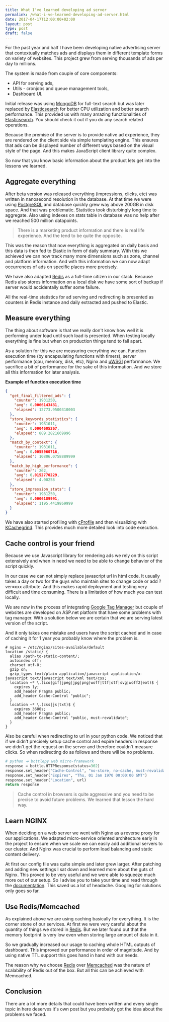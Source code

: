 ```yaml
---
title: What I've learned developing ad server
permalink: /what-i-ve-learned-developing-ad-server.html
date: 2017-04-17T12:00:00+02:00
layout: post
type: post
draft: false
---
```


For the past year and half I have been developing native advertising server that
contextually matches ads and displays them in different template forms on
variety of websites. This project grew from serving thousands of ads per day to
millions.

The system is made from couple of core components:

- API for serving ads,
- Utils - cronjobs and queue management tools,
- Dashboard UI.

Initial release was using [MongoDB](https://www.mongodb.com/) for full-text
search but was later replaced by [Elasticsearch](https://www.elastic.co/) for
better CPU utilization and better search performance. This provided us with many
amazing functionalities of [Elasticsearch](https://www.elastic.co/).  You should
check it out if you do any search related operations.

Because the premise of the server is to provide native ad experience, they are
rendered on the client side via simple templating engine. This ensures that ads
can be displayed number of different ways based on the visual style of the
page. And this makes JavaScript client library quite complex.

So now that you know basic information about the product lets get into the
lessons we learned.

## Aggregate everything

After beta version was released everything (impressions, clicks, etc) was
written in nanosecond resolution in the database. At that time we were using
[PostgreSQL](https://www.postgresql.org/) and database quickly grew way above
200GB in disk space. And that was problematic. Statistics took disturbingly long
time to aggregate. Also using indexes on stats table in database was no help
after we reached 500 million datapoints.

> There is a marketing product information and there is real life experience.
And the tend to be quite the opposite.

This was the reason that now everything is aggregated on daily basis and this
data is then fed to Elastic in form of daily summary. With this we achieved we
can now track many more dimensions such as zone, channel and platform
information.  And with this information we can now adapt occurrences of ads on
specific places more precisely.

We have also adapted [Redis](https://redis.io/) as a full-time citizen in our
stack. Because Redis also stores information on a local disk we have some sort
of backup if server would accidentally suffer some failure.

All the real-time statistics for ad serving and redirecting is presented as
counters in Redis instance and daily extracted and pushed to Elastic.

## Measure everything

The thing about software is that we really don't know how well it is performing
under load until such load is presented. When testing locally everything is fine
but when on production things tend to fall apart.

As a solution for this we are measuring everything we can. Function execution
time (by encapsulating functions with timers), server performance (cpu, memory,
disk, etc), Nginx and [uWSGI](https://uwsgi-docs.readthedocs.io/) performance.
We sacrifice a bit of performance for the sake of this information. And we store
all this information for later analysis.

**Example of function execution time**

```json
{
  "get_final_filtered_ads": {
    "counter": 1931250,
    "avg": 0.0066143431,
    "elapsed": 12773.9500310003
  },
  "store_keywords_statistics": {
    "counter": 1931011,
    "avg": 0.0004605267,
    "elapsed": 889.2821669996
  },
  "match_by_context": {
    "counter": 1931011,
    "avg": 0.0055960716,
    "elapsed": 10806.0758889999
  },
  "match_by_high_performance": {
    "counter": 262,
    "avg": 0.0152770229,
    "elapsed": 4.00258
  },
  "store_impression_stats": {
    "counter": 1931250,
    "avg": 0.0006189991,
    "elapsed": 1195.4419869999
  }
}
```

We have also started profiling with [cProfile](https://pymotw.com/2/profile/)
and then visualizing with [KCachegrind](http://kcachegrind.sourceforge.net/).
This provides much more detailed look into code execution.

## Cache control is your friend

Because we use Javascript library for rendering ads we rely on this script
extensively and when in need we need to be able to change behavior of the script
quickly.

In our case we can not simply replace javascript url in html code. It usually
takes a day or two for the guys who maintain sites to change code or add
?ver=xxx attribute. And this makes rapid deployment and testing very difficult
and time consuming. There is a limitation of how much you can test locally.

We are now in the process of integrating [Google Tag
Manager](https://www.google.com/analytics/tag-manager/) but couple of websites
are developed on ASP.net platform that have some problems with tag manager. With
a solution below we are certain that we are serving latest version of the
script.

And it only takes one mistake and users have the script cached and in case of
caching it for 1 year you probably know where the problem is.

```nginx
# nginx ➜ /etc/nginx/sites-available/default
location /static/ {
  alias /path-to-static-content/;
  autoindex off;
  charset utf-8;
  gzip on;
  gzip_types text/plain application/javascript application/x-javascript text/javascript text/xml text/css;
  location ~* \.(ico|gif|jpeg|jpg|png|woff|ttf|otf|svg|woff2|eot)$ {
    expires 1y;
    add_header Pragma public;
    add_header Cache-Control "public";
  }
  location ~* \.(css|js|txt)$ {
    expires 3600s;
    add_header Pragma public;
    add_header Cache-Control "public, must-revalidate";
  }
}
```

Also be careful when redirecting to url in your python code. We noticed that if
we didn't precisely setup cache control and expire headers in response we didn't
get the request on the server and therefore couldn't measure clicks.  So when
redirecting do as follows and there will be no problems.

```python
# python ➜ bottlepy web micro-framework
response = bottle.HTTPResponse(status=302)
response.set_header("Cache-Control", "no-store, no-cache, must-revalidate")
response.set_header("Expires", "Thu, 01 Jan 1970 00:00:00 GMT")
response.set_header("Location", url)
return response
```

> Cache control in browsers is quite aggressive and you need to be precise to
avoid future problems. We learned that lesson the hard way.

## Learn NGINX

When deciding on a web server we went with Nginx as a reverse proxy for our
applications. We adapted micro-service oriented architecture early in the
project to ensure when we scale we can easily add additional servers to our
cluster. And Nginx was crucial to perform load balancing and static content
delivery.

At first our config file was quite simple and later grew larger. After patching
and adding new settings I sat down and learned more about the guts of Nginx.
This proved to be very useful and we were able to squeeze much more out of our
setup. So I advise you to take your time and read through the
[documentation](https://nginx.org/en/docs/). This saved us a lot of headache.
Googling for solutions only goes so far.

## Use Redis/Memcached

As explained above we are using caching basically for everything. It is the
corner stone of our services. At first we were very careful about the quantity
of things we stored in [Redis](https://redis.io/). But we later found out that
the memory footprint is very low even when storing large amount of data in it.

So we gradually increased our usage to caching whole HTML outputs of dashboard.
This improved our performance in order of magnitude. And by using native TTL
support this goes hand in hand with our needs.

The reason why we choose [Redis](https://redis.io/) over
[Memcached](https://memcached.org/) was the nature of scalability of Redis out
of the box. But all this can be achieved with Memcached.

## Conclusion

There are a lot more details that could have been written and every single topic
in here deserves it's own post but you probably got the idea about the problems
we faced.
